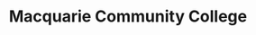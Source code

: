 ---
layout: page
title: Macquarie Community College
permalink: /clients/macquarie_community_college
---